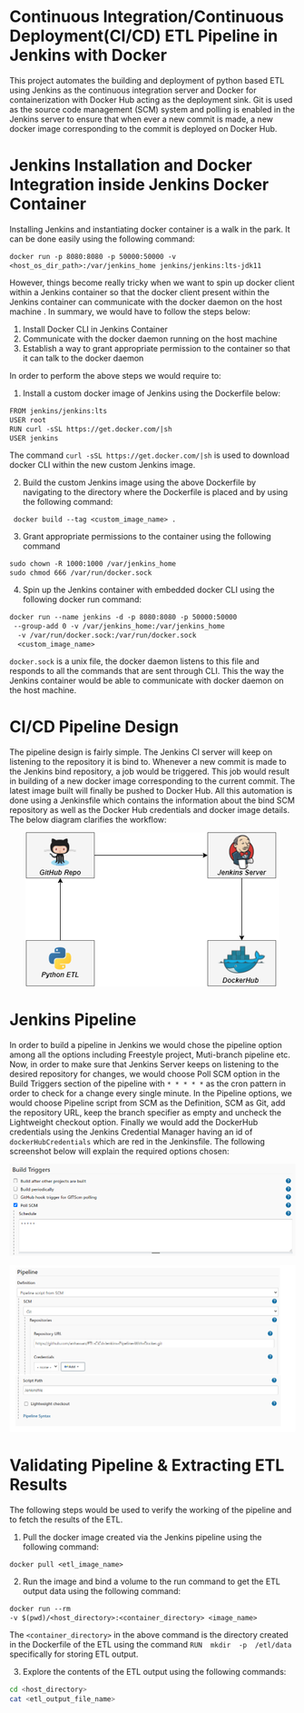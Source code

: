 # Continuous Integration/Continuous Deployment(CI/CD) ETL Pipeline in Jenkins with Docker
This project automates the building and deployment of python based ETL using Jenkins as the continuous integration server and Docker for containerization with Docker Hub acting as the deployment sink. Git is used as the source code management (SCM) system and polling is enabled in the Jenkins server to ensure that when ever a new commit is made, a new docker image corresponding to the commit is deployed on Docker Hub.

# Jenkins Installation and Docker Integration inside Jenkins Docker Container
Installing Jenkins and instantiating docker container is a walk in the park. It can be done easily using the following command:
```docker
docker run -p 8080:8080 -p 50000:50000 -v 
<host_os_dir_path>:/var/jenkins_home jenkins/jenkins:lts-jdk11
```
However, things become really tricky when we want to spin up docker client within a Jenkins container so that the docker client present within the Jenkins container can communicate with the docker daemon on the host machine . In summary, we would have to follow the steps below:

1. Install Docker CLI in Jenkins Container
2. Communicate with the docker daemon running on the host machine
3. Establish a way to grant appropriate permission to the container so that it can talk to the docker daemon

In order to perform the above steps we would require to:

1. Install a custom docker image of Jenkins using the Dockerfile below:
```docker
FROM jenkins/jenkins:lts
USER root
RUN curl -sSL https://get.docker.com/|sh
USER jenkins
```
The command `curl -sSL https://get.docker.com/|sh` is used to download docker CLI within the new custom Jenkins image.

2. Build the custom Jenkins image using the above Dockerfile by navigating to the directory where the Dockerfile is placed and by using the following command:
```docker
 docker build --tag <custom_image_name> .
```
3. Grant appropriate permissions to the container using the following command
```docker
sudo chown -R 1000:1000 /var/jenkins_home
sudo chmod 666 /var/run/docker.sock
```
4. Spin up the Jenkins container with embedded docker CLI using the following docker run command:
```docker
docker run --name jenkins -d -p 8080:8080 -p 50000:50000
 --group-add 0 -v /var/jenkins_home:/var/jenkins_home
  -v /var/run/docker.sock:/var/run/docker.sock 
  <custom_image_name>
```
`docker.sock` is a unix file, the docker daemon listens to this file and responds to all the commands that are sent through CLI. This the way the Jenkins container would be able to communicate with docker daemon on the host machine.

# CI/CD Pipeline Design
The pipeline design is fairly simple. The Jenkins CI server will keep on listening to the repository it is bind to. Whenever a new commit is made to the Jenkins bind repository, a job would be triggered. This job would result in building of a new docker image corresponding to the current commit. The latest image built will finally be pushed to Docker Hub. All this automation is done using a Jenkinsfile which contains the information about the bind SCM repository as well as the Docker Hub credentials and docker image details. The below diagram clarifies the workflow:

<p align="center">
  <img src="/assets/cicd_etl_diagram.png" />
</p>


# Jenkins Pipeline
In order to build a pipeline in Jenkins we would chose the pipeline option among all the options including Freestyle project, Muti-branch pipeline etc. Now, in order to make sure that Jenkins Server keeps on listening to the desired repository for changes, we would choose Poll SCM option in the Build Triggers section of the pipeline with `* * * * *` as the cron pattern in order to check for a change every single minute. In the Pipeline options, we would choose Pipeline script from SCM as the Definition, SCM as Git, add the repository URL, keep the branch specifier as empty and uncheck the Lightweight checkout option.  Finally we would add the DockerHub credentials using the Jenkins Credential Manager having an id of `dockerHubCredentials` which are red in the Jenkinsfile. The following screenshot below will explain the required options chosen:

<p align="center">
  <img src="/assets/build_triggers.png" />
</p>

<p align="center">
  <img src="/assets/pipeline_options.png" />
</p>



# Validating Pipeline & Extracting ETL Results
The following steps would be used to verify the working of the pipeline and to fetch the results of the ETL.
1. Pull the docker image created via the Jenkins pipeline using the following command:
```docker
docker pull <etl_image_name>
```
2. Run the image and bind a volume to the run command to get the ETL output data using the following command:
```docker
docker run --rm 
-v $(pwd)/<host_directory>:<container_directory> <image_name>
```
The `<container_directory>` in the above command is the directory created in the Dockerfile of the ETL using the command `RUN  mkdir  -p  /etl/data` specifically for storing ETL output.

3. Explore the contents of the ETL output using the following commands:
```bash
cd <host_directory>
cat <etl_output_file_name>
```
